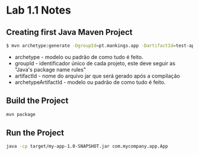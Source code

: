 # Lab 1.1 Notes

## Creating first Java Maven Project
``` bash
$ mvn archetype:generate -DgroupId=pt.mankings.app -DartifactId=test-app -DarchetypeArtifactId=maven-archetype-quickstart -DarchetypeVersion=1.4 -DinteractiveMode=false
```

- archetype - modelo ou padrão de como tudo é feito.
- groupId - identificador único de cada projeto, este deve seguir as "Java's package name rules"
- artifactId - nome do arquivo jar que será gerado após a compilação 
- archetypeArtifactId - modelo ou padrão de como tudo é feito.

## Build the Project

``` bash
mvn package
```

## Run the Project

``` bash
java -cp target/my-app-1.0-SNAPSHOT.jar com.mycompany.app.App
```